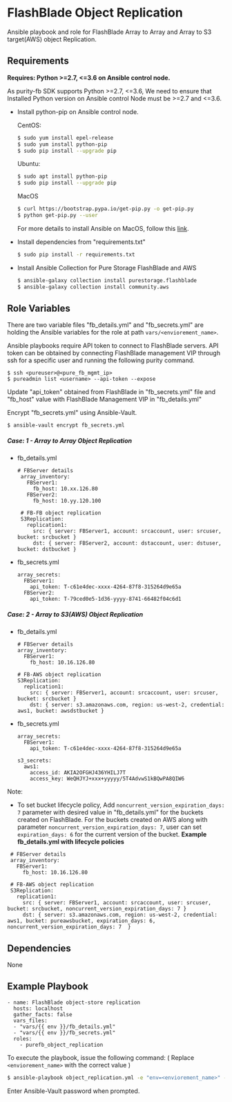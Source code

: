 FlashBlade Object Replication
=========

Ansible playbook and role for FlashBlade Array to Array and Array to S3 target(AWS) object Replication.

Requirements
------------

**Requires: Python >=2.7, <=3.6 on Ansible control node.**

As purity-fb SDK supports Python >=2.7, <=3.6, We need to ensure that Installed Python version on Ansible control Node must be >=2.7 and <=3.6.

* Install python-pip on Ansible control node.

  CentOS:
    ```bash
    $ sudo yum install epel-release
    $ sudo yum install python-pip
    $ sudo pip install --upgrade pip
    ```
  Ubuntu:
    ```bash
    $ sudo apt install python-pip
    $ sudo pip install --upgrade pip
    ```
  MacOS
    ```bash
    $ curl https://bootstrap.pypa.io/get-pip.py -o get-pip.py
    $ python get-pip.py --user
    ```
  For more details to install Ansible on MacOS, follow this [link](https://docs.ansible.com/ansible/latest/installation_guide/intro_installation.html#installing-ansible-with-pip).
  
* Install dependencies from "requirements.txt"
    ```bash
    $ sudo pip install -r requirements.txt 
    ```
* Install Ansible Collection for Pure Storage FlashBlade and AWS
    ```bash
    $ ansible-galaxy collection install purestorage.flashblade
    $ ansible-galaxy collection install community.aws
    ```

Role Variables
--------------

There are two variable files "fb_details.yml" and "fb_secrets.yml" are holding the Ansible variables for the role at path `vars/<enviorement_name>`. 

Ansible playbooks require API token to connect to FlashBlade servers. API token can be obtained by connecting FlashBlade management VIP through ssh for a specific user and running the following purity command.
   ```
   $ ssh <pureuser>@<pure_fb_mgmt_ip>
   $ pureadmin list <username> --api-token --expose
   ```
Update "api_token" obtained from FlashBlade in "fb_secrets.yml" file and "fb_host" value with FlashBlade Management VIP in "fb_details.yml" 

Encrypt "fb_secrets.yml" using Ansible-Vault.
```
$ ansible-vault encrypt fb_secrets.yml
```

##### Case: 1 - Array to Array Object Replication

* fb_details.yml
   ```
   # FBServer details
    array_inventory:               
      FBServer1:
        fb_host: 10.xx.126.80
      FBServer2:
        fb_host: 10.yy.120.100                                    

    # FB-FB object replication
    S3Replication: 
      replication1:
        src: { server: FBServer1, account: srcaccount, user: srcuser, bucket: srcbucket }
        dst: { server: FBServer2, account: dstaccount, user: dstuser, bucket: dstbucket }
   ```

* fb_secrets.yml
    ```
    array_secrets:               
      FBServer1:
        api_token: T-c61e4dec-xxxx-4264-87f8-315264d9e65a
      FBServer2:
        api_token: T-79ced0e5-1d36-yyyy-8741-66482f04c6d1 
    ```
##### Case: 2 - Array to S3(AWS) Object Replication

* fb_details.yml
    ```
    # FBServer details
    array_inventory:               
      FBServer1:
        fb_host: 10.16.126.80                                  

    # FB-AWS object replication
    S3Replication: 
      replication1:
        src: { server: FBServer1, account: srcaccount, user: srcuser, bucket: srcbucket }
        dst: { server: s3.amazonaws.com, region: us-west-2, credential: aws1, bucket: awsdstbucket }
   ```

* fb_secrets.yml
    ```
    array_secrets:               
      FBServer1:
        api_token: T-c61e4dec-xxxx-4264-87f8-315264d9e65a

    s3_secrets:
      aws1:
        access_id: AKIA2OFGHJ436YHILJ7T
        access_key: WeQHJYJ+xxx+yyyyy/5T4AdvwS1kBQwPA8QIW6
    ```

Note: 
  * To set bucket lifecycle policy, Add `noncurrent_version_expiration_days: 7` parameter with desired value in "fb_details.yml" for the buckets created on FlashBlade. For the buckets created on AWS along with parameter `noncurrent_version_expiration_days: 7`, user can set `expiration_days: 6` for the current version of the bucket.
  **Example fb_details.yml with lifecycle policies**
   ```
    # FBServer details
    array_inventory:               
      FBServer1:
        fb_host: 10.16.126.80                                  

    # FB-AWS object replication
    S3Replication: 
      replication1:
        src: { server: FBServer1, account: srcaccount, user: srcuser, bucket: srcbucket, noncurrent_version_expiration_days: 7 }
        dst: { server: s3.amazonaws.com, region: us-west-2, credential: aws1, bucket: pureawsbucket, expiration_days: 6, noncurrent_version_expiration_days: 7  }
   ```


Dependencies
------------

None

Example Playbook
----------------

    - name: FlashBlade object-store replication
      hosts: localhost
      gather_facts: false
      vars_files:
      - "vars/{{ env }}/fb_details.yml"
      - "vars/{{ env }}/fb_secrets.yml"
      roles:
        - purefb_object_replication

To execute the playbook, issue the following command:
( Replace `<enviorement_name>` with the correct value )
   ```bash
   $ ansible-playbook object_replication.yml -e "env=<enviorement_name>" --ask-vault-pass
   ```
Enter Ansible-Vault password when prompted.
